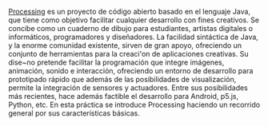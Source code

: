 
[Processing](processing.org) es un proyecto de código abierto basado en el lenguaje Java, que tiene como objetivo facilitar cualquier desarrollo con fines creativos. Se concibe como un cuaderno de dibujo para estudiantes, artistas digitales o informáticos, programadores y diseñadores. 
La facilidad sintáctica de Java, y la enorme comunidad existente, sirven de gran apoyo, ofreciendo un conjunto de herramientas para la creaci\'on de aplicaciones creativas. Su dise\~no pretende facilitar la programación que integre imágenes, animación, sonido e interacción, ofreciendo un entorno de desarrollo para prototipado rápido que además de las posibilidades de visualización, permite la integración de sensores y actuadores. Entre sus posibilidades más recientes, hace además factible el desarrollo para Android, p5.js, Python, etc. En esta práctica se introduce Processing haciendo un recorrido general por sus características básicas.
